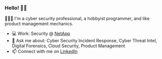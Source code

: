 ### Hello! 👋🏻

🙋🏻‍♂️ I'm a cyber security professional, a hobbyist programmer, and like product management mechanics.

- 💻 Work: Security @ [NetApp](https://www.netapp.com/)
- 💬 Ask me about: Cyber Security Incident Response, Cyber Threat Intel, Digital Forensics, Cloud Security, Product Management
- 📫 Connect with me on [LinkedIn](https://www.linkedin.com/in/nishant23/)

<!--
**nishants23/nishants23** is a ✨ _special_ ✨ repository because its `README.md` (this file) appears on your GitHub profile.

Here are some ideas to get you started:

- 🔭 I’m currently working on ...
- 🌱 I’m currently learning ...
- 👯 I’m looking to collaborate on ...
- 🤔 I’m looking for help with ...
- 💬 Ask me about ...
- 📫 How to reach me: ...

-->
